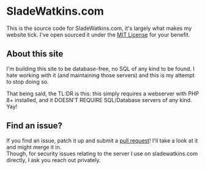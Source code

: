 # SladeWatkins.com
This is the source code for SladeWatkins.com, it's largely what makes my website tick. I've open sourced it under the [MIT License](https://github.com/sladewatkins/website/blob/master/LICENSE) for your benefit.

## About this site
I'm building this site to be database-free, no SQL of any kind to be found. I hate working with it (and maintaining those servers) and this is my attempt to stop doing so.

That being said, the TL:DR is this: this simply requires a webserver with PHP 8+ installed, and it DOESN'T REQUIRE SQL/Database servers of any kind. Yay!

## Find an issue?
If you find an issue, patch it up and submit a [pull request](https://github.com/sladewatkins/website/pulls)! I'll take a look at it and might merge it in.  
Though, for security issues relating to the server I use on sladewatkins.com directly, I ask you reach out privately.